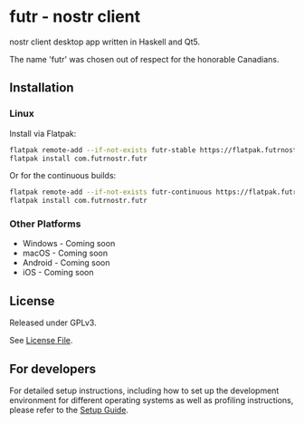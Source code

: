 # futr - nostr client

nostr client desktop app written in Haskell and Qt5.

The name 'futr' was chosen out of respect for the honorable Canadians.

## Installation

### Linux

Install via Flatpak:

```bash
flatpak remote-add --if-not-exists futr-stable https://flatpak.futrnostr.com/repo-stable
flatpak install com.futrnostr.futr
```

Or for the continuous builds:

```bash
flatpak remote-add --if-not-exists futr-continuous https://flatpak.futrnostr.com/repo-continuous
flatpak install com.futrnostr.futr
```

### Other Platforms

- Windows - Coming soon
- macOS - Coming soon
- Android - Coming soon
- iOS - Coming soon

## License

Released under GPLv3.

See [License File](LICENSE).

## For developers

For detailed setup instructions, including how to set up the development environment for different operating systems as well as profiling instructions, please refer to the [Setup Guide](docs/Setup.md).
